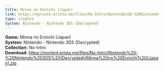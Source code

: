```yaml
---
title: Minna no Ennichi (Japan)
link: https://myrient.erista.me/files/No-Intro/Nintendo%20-%20Nintendo%203DS%20(Decrypted)/Minna%20no%20Ennichi%20(Japan).zip
type: single1
System: Nintendo - Nintendo 3DS (Decrypted)
---
```

<b>Game:</b> Minna no Ennichi (Japan)<br>
<b>System:</b> Nintendo - Nintendo 3DS (Decrypted)<br>
<b>Collection:</b> No-Intro<br>
<b>Download:</b> https://myrient.erista.me/files/No-Intro/Nintendo%20-%20Nintendo%203DS%20(Decrypted)/Minna%20no%20Ennichi%20(Japan).zip